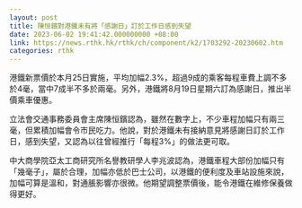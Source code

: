 ```yaml
---
layout: post
title: 陳恒鑌對港鐵未有將「感謝日」訂於工作日感到失望
date: 2023-06-02 19:41:42.000000000 +08:00
link: https://news.rthk.hk/rthk/ch/component/k2/1703292-20230602.htm
categories: rthk
---
```


港鐵新票價於本月25日實施，平均加幅2.3%，超過9成的乘客每程車費上調不多於4毫，當中7成半不多於兩毫。另外，港鐵將8月19日星期六訂為感謝日，推出半價乘車優惠。

立法會交通事務委員會主席陳恒鑌認為，雖然在數字上，不少車程加幅只有兩三毫，但累積加幅會令巿民吃力。他說，對於港鐵未有接納意見將感謝日訂於工作日，感到失望，又認為以往曾經推行「每程3%」的做法更可取。

中大商學院亞太工商研究所名譽教研學人李兆波認為，港鐵車程大部份加幅只有「幾毫子」，屬於合理，加幅亦低於巴士公司，以港鐵的便利度及車站設施來說，加幅可算是溫和，對通脹影響亦很微。他期望調整票價後，能令港鐵在維修保養做得更好。
